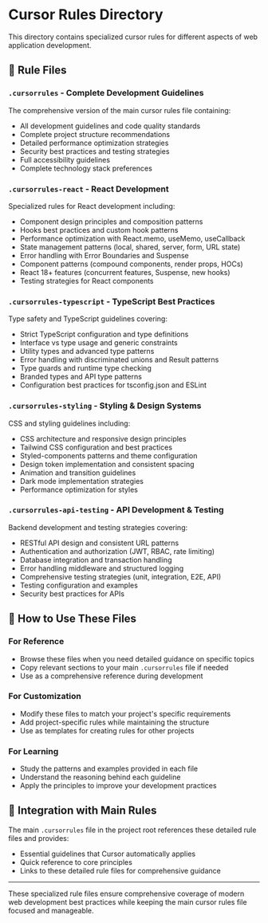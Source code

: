 # Cursor Rules Directory

This directory contains specialized cursor rules for different aspects of web application development.

## 📁 Rule Files

### `.cursorrules` - Complete Development Guidelines
The comprehensive version of the main cursor rules file containing:
- All development guidelines and code quality standards
- Complete project structure recommendations
- Detailed performance optimization strategies
- Security best practices and testing strategies
- Full accessibility guidelines
- Complete technology stack preferences

### `.cursorrules-react` - React Development
Specialized rules for React development including:
- Component design principles and composition patterns
- Hooks best practices and custom hook patterns
- Performance optimization with React.memo, useMemo, useCallback
- State management patterns (local, shared, server, form, URL state)
- Error handling with Error Boundaries and Suspense
- Component patterns (compound components, render props, HOCs)
- React 18+ features (concurrent features, Suspense, new hooks)
- Testing strategies for React components

### `.cursorrules-typescript` - TypeScript Best Practices
Type safety and TypeScript guidelines covering:
- Strict TypeScript configuration and type definitions
- Interface vs type usage and generic constraints
- Utility types and advanced type patterns
- Error handling with discriminated unions and Result patterns
- Type guards and runtime type checking
- Branded types and API type patterns
- Configuration best practices for tsconfig.json and ESLint

### `.cursorrules-styling` - Styling & Design Systems
CSS and styling guidelines including:
- CSS architecture and responsive design principles
- Tailwind CSS configuration and best practices
- Styled-components patterns and theme configuration
- Design token implementation and consistent spacing
- Animation and transition guidelines
- Dark mode implementation strategies
- Performance optimization for styles

### `.cursorrules-api-testing` - API Development & Testing
Backend development and testing strategies covering:
- RESTful API design and consistent URL patterns
- Authentication and authorization (JWT, RBAC, rate limiting)
- Database integration and transaction handling
- Error handling middleware and structured logging
- Comprehensive testing strategies (unit, integration, E2E, API)
- Testing configuration and examples
- Security best practices for APIs

## 🎯 How to Use These Files

### For Reference
- Browse these files when you need detailed guidance on specific topics
- Copy relevant sections to your main `.cursorrules` file if needed
- Use as a comprehensive reference during development

### For Customization
- Modify these files to match your project's specific requirements
- Add project-specific rules while maintaining the structure
- Use as templates for creating rules for other projects

### For Learning
- Study the patterns and examples provided in each file
- Understand the reasoning behind each guideline
- Apply the principles to improve your development practices

## 🔗 Integration with Main Rules

The main `.cursorrules` file in the project root references these detailed rule files and provides:
- Essential guidelines that Cursor automatically applies
- Quick reference to core principles
- Links to these detailed rule files for comprehensive guidance

---

These specialized rule files ensure comprehensive coverage of modern web development best practices while keeping the main cursor rules file focused and manageable. 